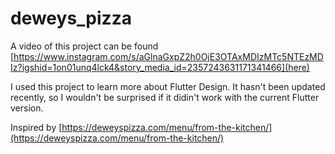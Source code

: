 # deweys_pizza

A video of this project can be found [https://www.instagram.com/s/aGlnaGxpZ2h0OjE3OTAxMDIzMTc5NTEzMDIz?igshid=1on01unq4lck4&story_media_id=2357243631171341466](here)

I used this project to learn more about Flutter Design. It hasn't been updated recently, so I wouldn't be surprised if it didin't work with the current Flutter version.

Inspired by [https://deweyspizza.com/menu/from-the-kitchen/](https://deweyspizza.com/menu/from-the-kitchen/)

